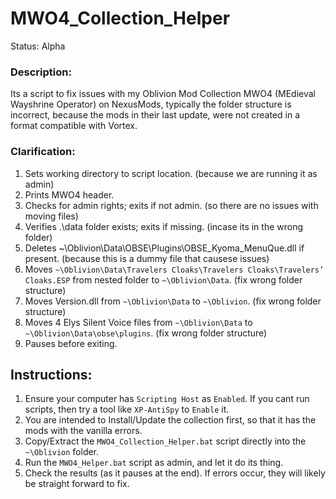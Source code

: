 # MWO4_Collection_Helper
Status: Alpha

### Description:
Its a script to fix issues with my Oblivion Mod Collection MWO4 (MEdieval Wayshrine Operator) on NexusMods, typically the folder structure is incorrect, because the mods in their last update, were not created in a format compatible with Vortex. 

### Clarification:
1. Sets working directory to script location. (because we are running it as admin)
2. Prints MWO4 header.
3. Checks for admin rights; exits if not admin. (so there are no issues with moving files)
4. Verifies .\data folder exists; exits if missing. (incase its in the wrong folder)
5. Deletes ~\Oblivion\Data\OBSE\Plugins\OBSE_Kyoma_MenuQue.dll if present. (because this is a dummy file that causese issues)
6. Moves `~\Oblivion\Data\Travelers Cloaks\Travelers Cloaks\Travelers’ Cloaks.ESP` from nested folder to `~\Oblivion\Data`. (fix wrong folder structure)
7. Moves Version.dll from `~\Oblivion\Data` to `~\Oblivion`. (fix wrong folder structure)
8. Moves 4 Elys Silent Voice files from `~\Oblivion\Data` to `~\Oblivion\Data\obse\plugins`. (fix wrong folder structure)
9. Pauses before exiting.

## Instructions:
1. Ensure your computer has `Scripting Host` as `Enabled`. If you cant run scripts, then try a tool like `XP-AntiSpy` to `Enable` it.
2. You are intended to Install/Update the collection first, so that it has the mods with the vanilla errors.
3. Copy/Extract the `MWO4_Collection_Helper.bat` script directly into the `~\Oblivion` folder.
4. Run the `MWO4_Helper.bat` script as admin, and let it do its thing.
5. Check the results (as it pauses at the end). If errors occur, they will likely be straight forward to fix.

